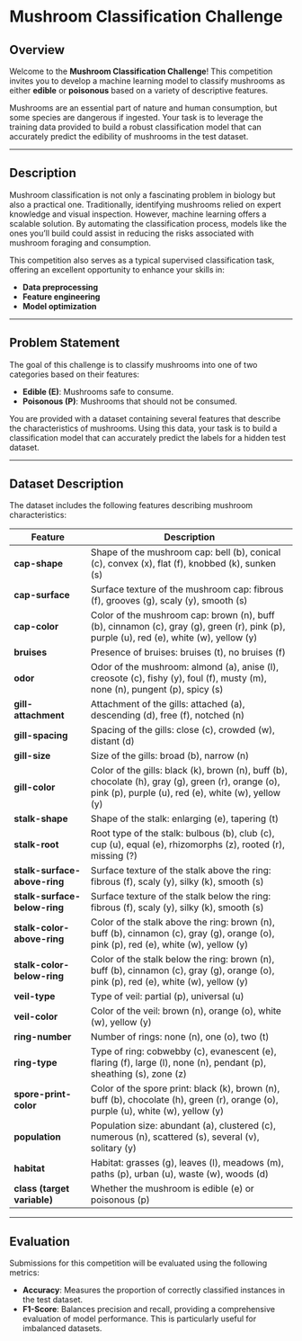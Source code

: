 # Mushroom Classification Challenge

## Overview
Welcome to the **Mushroom Classification Challenge**! This competition invites you to develop a machine learning model to classify mushrooms as either **edible** or **poisonous** based on a variety of descriptive features.

Mushrooms are an essential part of nature and human consumption, but some species are dangerous if ingested. Your task is to leverage the training data provided to build a robust classification model that can accurately predict the edibility of mushrooms in the test dataset.

---

## Description
Mushroom classification is not only a fascinating problem in biology but also a practical one. Traditionally, identifying mushrooms relied on expert knowledge and visual inspection. However, machine learning offers a scalable solution. By automating the classification process, models like the ones you’ll build could assist in reducing the risks associated with mushroom foraging and consumption.

This competition also serves as a typical supervised classification task, offering an excellent opportunity to enhance your skills in:
- **Data preprocessing**
- **Feature engineering**
- **Model optimization**

---

## Problem Statement
The goal of this challenge is to classify mushrooms into one of two categories based on their features:
- **Edible (E)**: Mushrooms safe to consume.
- **Poisonous (P)**: Mushrooms that should not be consumed.

You are provided with a dataset containing several features that describe the characteristics of mushrooms. Using this data, your task is to build a classification model that can accurately predict the labels for a hidden test dataset.

---

## Dataset Description
The dataset includes the following features describing mushroom characteristics:

| Feature                       | Description                                                                                                                                             |
|-------------------------------|---------------------------------------------------------------------------------------------------------------------------------------------------------|
| **cap-shape**                 | Shape of the mushroom cap: bell (b), conical (c), convex (x), flat (f), knobbed (k), sunken (s)                                                        |
| **cap-surface**               | Surface texture of the mushroom cap: fibrous (f), grooves (g), scaly (y), smooth (s)                                                                  |
| **cap-color**                 | Color of the mushroom cap: brown (n), buff (b), cinnamon (c), gray (g), green (r), pink (p), purple (u), red (e), white (w), yellow (y)               |
| **bruises**                   | Presence of bruises: bruises (t), no bruises (f)                                                                                                      |
| **odor**                      | Odor of the mushroom: almond (a), anise (l), creosote (c), fishy (y), foul (f), musty (m), none (n), pungent (p), spicy (s)                           |
| **gill-attachment**           | Attachment of the gills: attached (a), descending (d), free (f), notched (n)                                                                          |
| **gill-spacing**              | Spacing of the gills: close (c), crowded (w), distant (d)                                                                                             |
| **gill-size**                 | Size of the gills: broad (b), narrow (n)                                                                                                              |
| **gill-color**                | Color of the gills: black (k), brown (n), buff (b), chocolate (h), gray (g), green (r), orange (o), pink (p), purple (u), red (e), white (w), yellow (y) |
| **stalk-shape**               | Shape of the stalk: enlarging (e), tapering (t)                                                                                                       |
| **stalk-root**                | Root type of the stalk: bulbous (b), club (c), cup (u), equal (e), rhizomorphs (z), rooted (r), missing (?)                                           |
| **stalk-surface-above-ring**  | Surface texture of the stalk above the ring: fibrous (f), scaly (y), silky (k), smooth (s)                                                            |
| **stalk-surface-below-ring**  | Surface texture of the stalk below the ring: fibrous (f), scaly (y), silky (k), smooth (s)                                                            |
| **stalk-color-above-ring**    | Color of the stalk above the ring: brown (n), buff (b), cinnamon (c), gray (g), orange (o), pink (p), red (e), white (w), yellow (y)                  |
| **stalk-color-below-ring**    | Color of the stalk below the ring: brown (n), buff (b), cinnamon (c), gray (g), orange (o), pink (p), red (e), white (w), yellow (y)                  |
| **veil-type**                 | Type of veil: partial (p), universal (u)                                                                                                              |
| **veil-color**                | Color of the veil: brown (n), orange (o), white (w), yellow (y)                                                                                       |
| **ring-number**               | Number of rings: none (n), one (o), two (t)                                                                                                           |
| **ring-type**                 | Type of ring: cobwebby (c), evanescent (e), flaring (f), large (l), none (n), pendant (p), sheathing (s), zone (z)                                    |
| **spore-print-color**         | Color of the spore print: black (k), brown (n), buff (b), chocolate (h), green (r), orange (o), purple (u), white (w), yellow (y)                    |
| **population**                | Population size: abundant (a), clustered (c), numerous (n), scattered (s), several (v), solitary (y)                                                 |
| **habitat**                   | Habitat: grasses (g), leaves (l), meadows (m), paths (p), urban (u), waste (w), woods (d)                                                             |
| **class (target variable)**   | Whether the mushroom is edible (e) or poisonous (p)                                                                                                  |

---

## Evaluation
Submissions for this competition will be evaluated using the following metrics:

- **Accuracy**: Measures the proportion of correctly classified instances in the test dataset.
- **F1-Score**: Balances precision and recall, providing a comprehensive evaluation of model performance. This is particularly useful for imbalanced datasets.
